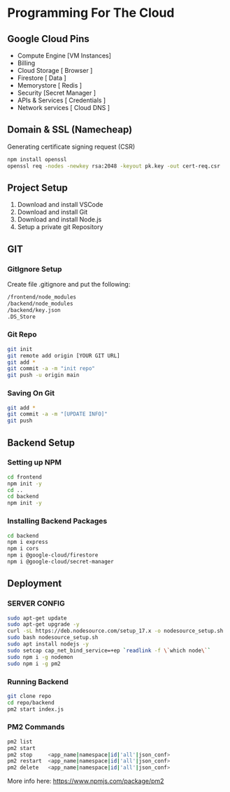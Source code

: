 # Programming For The Cloud

## Google Cloud Pins

- Compute Engine [VM Instances]
- Billing
- Cloud Storage [ Browser ]
- Firestore [ Data ]
- Memorystore [ Redis ]
- Security [Secret Manager ]
- APIs & Services [ Credentials ]
- Network services [ Cloud DNS ]

## Domain & SSL (Namecheap)

Generating certificate signing request (CSR)

```bash
npm install openssl
openssl req -nodes -newkey rsa:2048 -keyout pk.key -out cert-req.csr
```

## Project Setup

1. Download and install VSCode
2. Download and install Git
3. Download and install Node.js
4. Setup a private git Repository

## GIT

### GitIgnore Setup

Create file .gitignore and put the following:

```bash
/frontend/node_modules
/backend/node_modules
/backend/key.json
.DS_Store
```

### Git Repo

```bash
git init
git remote add origin [YOUR GIT URL]
git add *
git commit -a -m "init repo"
git push -u origin main
```

### Saving On Git

```bash
git add *
git commit -a -m "[UPDATE INFO]"
git push
```

## Backend Setup

### Setting up NPM

```bash
cd frontend
npm init -y
cd ..
cd backend
npm init -y
```

### Installing Backend Packages

```bash
cd backend
npm i express
npm i cors
npm i @google-cloud/firestore
npm i @google-cloud/secret-manager
```

## Deployment

### SERVER CONFIG

```bash
sudo apt-get update
sudo apt-get upgrade -y
curl -sL https://deb.nodesource.com/setup_17.x -o nodesource_setup.sh
sudo bash nodesource_setup.sh
sudo apt install nodejs -y
sudo setcap cap_net_bind_service=+ep `readlink -f \`which node\``
sudo npm i -g nodemon
sudo npm i -g pm2
```

### Running Backend

```bash
git clone repo
cd repo/backend
pm2 start index.js
```

### PM2 Commands

```bash
pm2 list
pm2 start
pm2 stop     <app_name|namespace|id|'all'|json_conf>
pm2 restart  <app_name|namespace|id|'all'|json_conf>
pm2 delete   <app_name|namespace|id|'all'|json_conf>
```

More info here: https://www.npmjs.com/package/pm2
